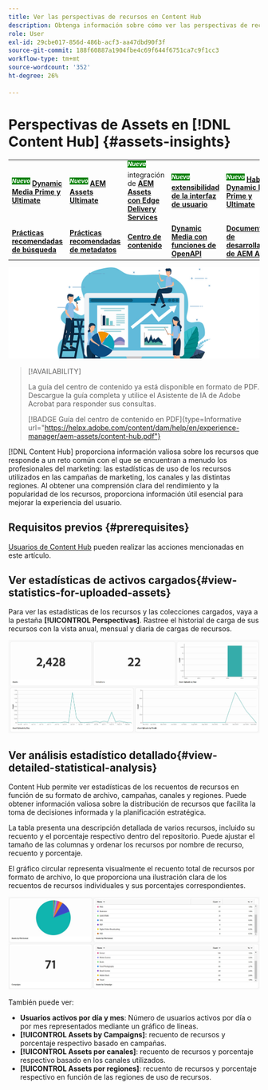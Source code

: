 ```yaml
---
title: Ver las perspectivas de recursos en Content Hub
description: Obtenga información sobre cómo ver las perspectivas de recursos en  [!DNL Content Hub]
role: User
exl-id: 29cbe017-856d-486b-acf3-aa47dbd90f3f
source-git-commit: 188f60887a1904fbe4c69f644f6751ca7c9f1cc3
workflow-type: tm+mt
source-wordcount: '352'
ht-degree: 26%

---
```


# Perspectivas de Assets en [!DNL Content Hub] {#assets-insights}

<table>
    <tr>
        <td>
            <sup style= "background-color:#008000; color:#FFFFFF; font-weight:bold"><i>Nuevo</i></sup> <a href="/help/assets/dynamic-media/dm-prime-ultimate.md"><b>Dynamic Media Prime y Ultimate</b></a>
        </td>
        <td>
            <sup style= "background-color:#008000; color:#FFFFFF; font-weight:bold"><i>Nuevo</i></sup> <a href="/help/assets/assets-ultimate-overview.md"><b>AEM Assets Ultimate</b></a>
        </td>
        <td>
            <sup style= "background-color:#008000; color:#FFFFFF; font-weight:bold"><i>Nueva</i></sup> integración de <a href="/help/assets/integrate-aem-assets-edge-delivery-services.md"><b>AEM Assets con Edge Delivery Services</b></a>
        </td>
        <td>
            <sup style= "background-color:#008000; color:#FFFFFF; font-weight:bold"><i>Nueva</i></sup> <a href="/help/assets/aem-assets-view-ui-extensibility.md"><b>extensibilidad de la interfaz de usuario</b></a>
        </td>
          <td>
            <sup style= "background-color:#008000; color:#FFFFFF; font-weight:bold"><i>Nuevo</i></sup> <a href="/help/assets/dynamic-media/enable-dynamic-media-prime-and-ultimate.md"><b>Habilitar Dynamic Media Prime y Ultimate</b></a>
        </td>
    </tr>
    <tr>
        <td>
            <a href="/help/assets/search-best-practices.md"><b>Prácticas recomendadas de búsqueda</b></a>
        </td>
        <td>
            <a href="/help/assets/metadata-best-practices.md"><b>Prácticas recomendadas de metadatos</b></a>
        </td>
        <td>
            <a href="/help/assets/product-overview.md"><b>Centro de contenido</b></a>
        </td>
        <td>
            <a href="/help/assets/dynamic-media-open-apis-overview.md"><b>Dynamic Media con funciones de OpenAPI</b></a>
        </td>
        <td>
            <a href="https://developer.adobe.com/experience-cloud/experience-manager-apis/"><b>Documentación de desarrollador de AEM Assets</b></a>
        </td>
    </tr>
</table>

![datos de Assets](assets/asset-insights-banner.jpg)

>[!AVAILABILITY]
>
>La guía del centro de contenido ya está disponible en formato de PDF. Descargue la guía completa y utilice el Asistente de IA de Adobe Acrobat para responder sus consultas.
>
>[!BADGE Guía del centro de contenido en PDF]{type=Informative url="https://helpx.adobe.com/content/dam/help/en/experience-manager/aem-assets/content-hub.pdf"}

[!DNL Content Hub] proporciona información valiosa sobre los recursos que responde a un reto común con el que se encuentran a menudo los profesionales del marketing: las estadísticas de uso de los recursos utilizados en las campañas de marketing, los canales y las distintas regiones. Al obtener una comprensión clara del rendimiento y la popularidad de los recursos, proporciona información útil esencial para mejorar la experiencia del usuario.

## Requisitos previos {#prerequisites}

[Usuarios de Content Hub](deploy-content-hub.md#onboard-content-hub-users) pueden realizar las acciones mencionadas en este artículo.

## Ver estadísticas de activos cargados{#view-statistics-for-uploaded-assets}

Para ver las estadísticas de los recursos y las colecciones cargados, vaya a la pestaña **[!UICONTROL Perspectivas]**. Rastree el historial de carga de sus recursos con la vista anual, mensual y diaria de cargas de recursos.

![Cargar estadísticas de recursos](assets/assets-insights.jpg)

<!-- You can track the upload history of your assets over the past 30 days or gain a more comprehensive view with data spanning the last 12 months. This feature enables you to evaluate the upload count of assets.  -->

<!-- Go to the **[!UICONTROL [!DNL Insights]]** tab.

2. Select the desired time frame to view the statistics; you can opt for either last 30 days or last 12 months.

Data for the selected time frame is displayed, including the upload count for the specified duration. -->

## Ver análisis estadístico detallado{#view-detailed-statistical-analysis}

Content Hub permite ver estadísticas de los recuentos de recursos en función de su formato de archivo, campañas, canales y regiones. Puede obtener información valiosa sobre la distribución de recursos que facilita la toma de decisiones informada y la planificación estratégica.

La tabla presenta una descripción detallada de varios recursos, incluido su recuento y el porcentaje respectivo dentro del repositorio. Puede ajustar el tamaño de las columnas y ordenar los recursos por nombre de recurso, recuento y porcentaje.

El gráfico circular representa visualmente el recuento total de recursos por formato de archivo, lo que proporciona una ilustración clara de los recuentos de recursos individuales y sus porcentajes correspondientes.

![Estadísticas de recuento de recursos por tipo de recurso](assets/insights-categorial-view.jpg)

También puede ver:

* **Usuarios activos por día y mes**: Número de usuarios activos por día o por mes representados mediante un gráfico de líneas.
* **[!UICONTROL Assets by Campaigns]**: recuento de recursos y porcentaje respectivo basado en campañas.
* **[!UICONTROL Assets por canales]**: recuento de recursos y porcentaje respectivo basado en los canales utilizados.
* **[!UICONTROL Assets por regiones]**: recuento de recursos y porcentaje respectivo en función de las regiones de uso de recursos.

